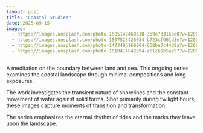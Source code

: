 ```yaml
---
layout: post
title: "Coastal Studies"
date: 2025-09-15
images:
  - https://images.unsplash.com/photo-1505142468610-359e7d316be0?w=1200&q=80
  - https://images.unsplash.com/photo-1507525428034-b723cf961d3e?w=1200&q=80
  - https://images.unsplash.com/photo-1473496169904-658ba7c44d8a?w=1200&q=80
  - https://images.unsplash.com/photo-1510414842594-a61c69b5ae57?w=1200&q=80
---
```


A meditation on the boundary between land and sea. This ongoing series examines the coastal landscape through minimal compositions and long exposures.

The work investigates the transient nature of shorelines and the constant movement of water against solid forms. Shot primarily during twilight hours, these images capture moments of transition and transformation.

The series emphasizes the eternal rhythm of tides and the marks they leave upon the landscape.
